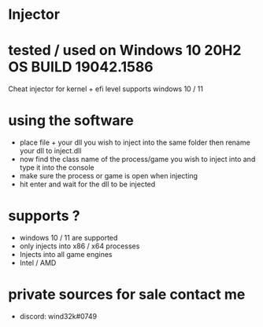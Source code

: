 # Injector
# tested / used on Windows 10 20H2 OS BUILD 19042.1586
Cheat injector for kernel + efi level
supports windows 10 / 11


# using the software
- place file + your dll you wish to inject into the same folder then rename your dll to inject.dll
- now find the class name of the process/game you wish to inject into and type it into the console
- make sure the process or game is open when injecting 
- hit enter and wait for the dll to be injected 

# supports ?
- windows 10 / 11 are supported 
- only injects into x86 / x64 processes 
- Injects into all game engines
- Intel / AMD



# private sources for sale contact me
- discord:  wind32k#0749
